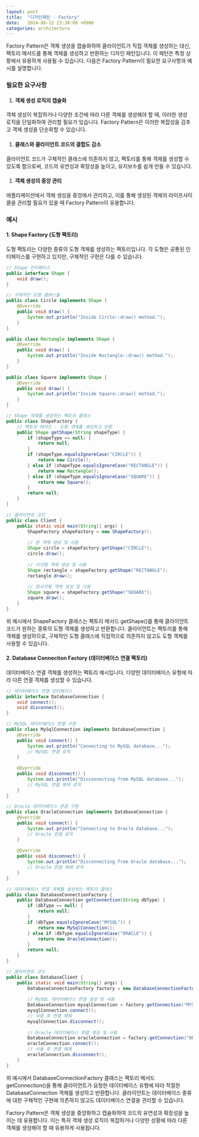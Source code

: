 ```yaml
---
layout: post
title:  "디자인패턴 - Factory"
date:   2024-08-12 23:30:00 +0900
categories: architecture
---
```


Factory Pattern은 객체 생성을 캡슐화하여 클라이언트가 직접 객체를 생성하는 대신, 팩토리 메서드를 통해 객체를 생성하고 반환하는 디자인 패턴입니다. 이 패턴은 특정 상황에서 유용하게 사용될 수 있습니다. 다음은 Factory Pattern이 필요한 요구사항과 예시를 설명합니다.

### 필요한 요구사항
1. #### 객체 생성 로직의 캡슐화
객체 생성이 복잡하거나 다양한 조건에 따라 다른 객체를 생성해야 할 때, 이러한 생성 로직을 단일화하여 관리할 필요가 있습니다. Factory Pattern은 이러한 복잡성을 감추고 객체 생성을 단순화할 수 있습니다.

1. #### 클래스와 클라이언트 코드의 결합도 감소
클라이언트 코드가 구체적인 클래스에 의존하지 않고, 팩토리를 통해 객체를 생성할 수 있도록 함으로써, 코드의 유연성과 확장성을 높이고, 유지보수를 쉽게 만들 수 있습니다.

1. #### 객체 생성의 중앙 관리
애플리케이션에서 객체 생성을 중앙에서 관리하고, 이를 통해 생성된 객체의 라이프사이클을 관리할 필요가 있을 때 Factory Pattern이 유용합니다.

### 예시
#### 1. Shape Factory (도형 팩토리)
도형 팩토리는 다양한 종류의 도형 객체를 생성하는 팩토리입니다. 각 도형은 공통된 인터페이스를 구현하고 있지만, 구체적인 구현은 다를 수 있습니다.

```java
// Shape 인터페이스
public interface Shape {
    void draw();
}

// 구체적인 도형 클래스들
public class Circle implements Shape {
    @Override
    public void draw() {
        System.out.println("Inside Circle::draw() method.");
    }
}

public class Rectangle implements Shape {
    @Override
    public void draw() {
        System.out.println("Inside Rectangle::draw() method.");
    }
}

public class Square implements Shape {
    @Override
    public void draw() {
        System.out.println("Inside Square::draw() method.");
    }
}

// Shape 객체를 생성하는 팩토리 클래스
public class ShapeFactory {
    // 팩토리 메서드 - 도형 객체를 생성하고 반환
    public Shape getShape(String shapeType) {
        if (shapeType == null) {
            return null;
        }
        if (shapeType.equalsIgnoreCase("CIRCLE")) {
            return new Circle();
        } else if (shapeType.equalsIgnoreCase("RECTANGLE")) {
            return new Rectangle();
        } else if (shapeType.equalsIgnoreCase("SQUARE")) {
            return new Square();
        }
        return null;
    }
}

// 클라이언트 코드
public class Client {
    public static void main(String[] args) {
        ShapeFactory shapeFactory = new ShapeFactory();
        
        // 원 객체 생성 및 사용
        Shape circle = shapeFactory.getShape("CIRCLE");
        circle.draw();
        
        // 사각형 객체 생성 및 사용
        Shape rectangle = shapeFactory.getShape("RECTANGLE");
        rectangle.draw();
        
        // 정사각형 객체 생성 및 사용
        Shape square = shapeFactory.getShape("SQUARE");
        square.draw();
    }
}
```

위 예시에서 ShapeFactory 클래스는 팩토리 메서드 getShape()를 통해 클라이언트 코드가 원하는 종류의 도형 객체를 생성하고 반환합니다. 클라이언트는 팩토리를 통해 객체를 생성하므로, 구체적인 도형 클래스에 직접적으로 의존하지 않고도 도형 객체를 사용할 수 있습니다.

#### 2. Database Connection Factory (데이터베이스 연결 팩토리)
데이터베이스 연결 객체를 생성하는 팩토리 예시입니다. 다양한 데이터베이스 유형에 따라 다른 연결 객체를 생성할 수 있습니다.

```java
// 데이터베이스 연결 인터페이스
public interface DatabaseConnection {
    void connect();
    void disconnect();
}

// MySQL 데이터베이스 연결 구현
public class MySqlConnection implements DatabaseConnection {
    @Override
    public void connect() {
        System.out.println("Connecting to MySQL database...");
        // MySQL 연결 로직
    }
    
    @Override
    public void disconnect() {
        System.out.println("Disconnecting from MySQL database...");
        // MySQL 연결 해제 로직
    }
}

// Oracle 데이터베이스 연결 구현
public class OracleConnection implements DatabaseConnection {
    @Override
    public void connect() {
        System.out.println("Connecting to Oracle database...");
        // Oracle 연결 로직
    }
    
    @Override
    public void disconnect() {
        System.out.println("Disconnecting from Oracle database...");
        // Oracle 연결 해제 로직
    }
}

// 데이터베이스 연결 객체를 생성하는 팩토리 클래스
public class DatabaseConnectionFactory {
    public DatabaseConnection getConnection(String dbType) {
        if (dbType == null) {
            return null;
        }
        if (dbType.equalsIgnoreCase("MYSQL")) {
            return new MySqlConnection();
        } else if (dbType.equalsIgnoreCase("ORACLE")) {
            return new OracleConnection();
        }
        return null;
    }
}

// 클라이언트 코드
public class DatabaseClient {
    public static void main(String[] args) {
        DatabaseConnectionFactory factory = new DatabaseConnectionFactory();
        
        // MySQL 데이터베이스 연결 생성 및 사용
        DatabaseConnection mysqlConnection = factory.getConnection("MYSQL");
        mysqlConnection.connect();
        // 사용 후 연결 해제
        mysqlConnection.disconnect();
        
        // Oracle 데이터베이스 연결 생성 및 사용
        DatabaseConnection oracleConnection = factory.getConnection("ORACLE");
        oracleConnection.connect();
        // 사용 후 연결 해제
        oracleConnection.disconnect();
    }
}
```

위 예시에서 DatabaseConnectionFactory 클래스는 팩토리 메서드 getConnection()을 통해 클라이언트가 요청한 데이터베이스 유형에 따라 적절한 DatabaseConnection 객체를 생성하고 반환합니다. 클라이언트는 데이터베이스 종류에 대한 구체적인 구현에 의존하지 않고도 데이터베이스 연결을 관리할 수 있습니다.

Factory Pattern은 객체 생성을 중앙화하고 캡슐화하여 코드의 유연성과 확장성을 높이는 데 유용합니다. 이는 특히 객체 생성 로직이 복잡하거나 다양한 상황에 따라 다른 객체를 생성해야 할 때 유용하게 사용됩니다.